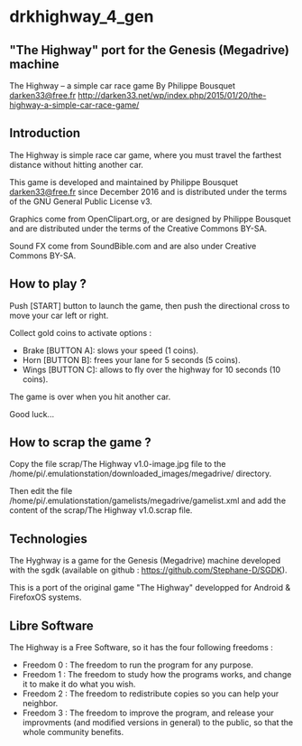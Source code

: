 # drkhighway_4_gen
"The Highway" port for the Genesis (Megadrive) machine
--
The Highway – a simple car race game
By Philippe Bousquet <darken33@free.fr>
http://darken33.net/wp/index.php/2015/01/20/the-highway-a-simple-car-race-game/

Introduction
------------
The Highway is simple race car game, where you must travel the 
farthest distance without hitting another car. 

This game is developed and maintained by Philippe Bousquet 
<darken33@free.fr> since December 2016 and is distributed under the 
terms of the GNU General Public License v3.

Graphics come from OpenClipart.org, or are designed by Philippe 
Bousquet and are distributed under the terms of the Creative Commons 
BY-SA.

Sound FX come from SoundBible.com and are also under Creative Commons 
BY-SA.

How to play ?
---------------
Push [START] button to launch the game, then push the directional cross
to move your car left or right.

Collect gold coins to activate options :
  * Brake [BUTTON A]: slows your speed (1 coins).
  * Horn  [BUTTON B]: frees your lane for 5 seconds (5 coins).
  * Wings [BUTTON C]: allows to fly over the highway for 10 seconds (10 coins).

The game is over when you hit another car.

Good luck...

How to scrap the game ?
-----------------------
Copy the file scrap/The Highway v1.0-image.jpg file to the 
/home/pi/.emulationstation/downloaded_images/megadrive/ directory.

Then edit the file /home/pi/.emulationstation/gamelists/megadrive/gamelist.xml
and add the content of the scrap/The Highway v1.0.scrap file. 

Technologies
------------
The Hyghway is a game for the Genesis (Megadrive) machine developed with 
the sgdk (available on github : https://github.com/Stephane-D/SGDK).

This is a port of the original game "The Highway" developped for Android 
& FirefoxOS systems.

Libre Software
--------------
The Highway is a Free Software, so it has the four following freedoms :
  - Freedom 0 : The freedom to run the program for any purpose.
  - Freedom 1 : The freedom to study how the programs works, and change 
				it to make it do what you wish.
  - Freedom 2 : The freedom to redistribute copies so you can help 
				your neighbor.
  - Freedom 3 : The freedom to improve the program, and release your 
				improvments (and modified versions in general) to the 
				public, so that the whole community benefits.
